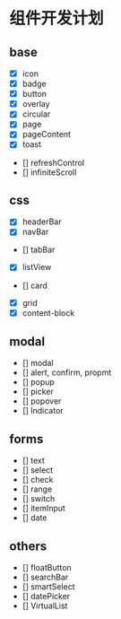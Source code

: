# 组件开发计划

## base

* [X] icon
* [X] badge
* [X] button
* [X] overlay
* [X] circular
* [X] page
* [X] pageContent
* [X] toast
* [] refreshControl
* [] infiniteScroll

## css

* [X] headerBar
* [X] navBar
* [] tabBar
* [X] listView
* [] card
* [X] grid
* [X] content-block

## modal

* [] modal
* [] alert, confirm, propmt
* [] popup
* [] picker
* [] popover
* [] Indicator

## forms

* [] text
* [] select
* [] check
* [] range
* [] switch
* [] itemInput
* [] date

## others

* [] floatButton
* [] searchBar
* [] smartSelect
* [] datePicker
* [] VirtualList
